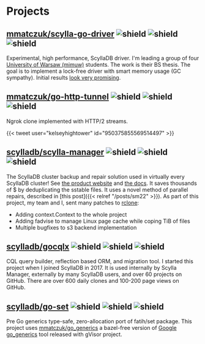 # Projects

## [mmatczuk/scylla-go-driver](https://github.com/mmatczuk/scylla-go-driver) ![shield](https://img.shields.io/github/stars/mmatczuk/scylla-go-driver) ![shield](https://img.shields.io/github/forks/mmatczuk/scylla-go-driver) ![shield](https://img.shields.io/github/contributors/mmatczuk/scylla-go-driver)

Experimental, high performance, ScyllaDB driver.
I'm leading a group of four [University of Warsaw (mimuw)](https://www.mimuw.edu.pl/en) students.
The work is their BS thesis.
The goal is to implement a lock-free driver with smart memory usage (GC sympathy).
Initial results [look very promising](https://twitter.com/michalmatczuk/status/1515095584306311168). 

## [mmatczuk/go-http-tunnel](https://github.com/mmatczuk/go-http-tunnel/) ![shield](https://img.shields.io/github/stars/mmatczuk/go-http-tunnel) ![shield](https://img.shields.io/github/forks/mmatczuk/go-http-tunnel) ![shield](https://img.shields.io/github/contributors/mmatczuk/go-http-tunnel) 

Ngrok clone implemented with HTTP/2 streams.

{{< tweet user="kelseyhightower" id="950375855569514497" >}}

## [scylladb/scylla-manager](https://github.com/scylladb/scylla-manager) ![shield](https://img.shields.io/github/stars/scylladb/scylla-manager) ![shield](https://img.shields.io/github/forks/scylladb/scylla-manager) ![shield](https://img.shields.io/github/contributors/scylladb/scylla-manager)

The ScyllaDB cluster backup and repair solution used in virtually every ScyllaDB cluster!
See [the product website](https://www.scylladb.com/product/scylla-manager/) and [the docs](http://manager.docs.scylladb.com/).
It saves thousands of $ by deduplicating the sstable files.
It uses a novel method of parallel repairs, described in [this post]({{< relref "/posts/sm22" >}}).
As part of this project, my team and I, sent many patches to [rclone](https://rclone.org/):
* Adding context.Context to the whole project
* Adding fadvise to manage Linux page cache while coping TiB of files 
* Multiple bugfixes to s3 backend implementation

## [scylladb/gocqlx](https://github.com/scylladb/gocqlx) ![shield](https://img.shields.io/github/stars/scylladb/gocqlx) ![shield](https://img.shields.io/github/forks/scylladb/gocqlx) ![shield](https://img.shields.io/github/contributors/scylladb/gocqlx)

CQL query builder, reflection based ORM, and migration tool.
I started this project when I joined ScyllaDB in 2017.
It is used internally by Scylla Manager, externally by many ScyllaDB users, and over 60 projects on GitHub.
There are over 600 daily clones and 100-200 page views on GitHub.

## [scylladb/go-set](https://github.com/scylladb/go-set) ![shield](https://img.shields.io/github/stars/scylladb/go-set) ![shield](https://img.shields.io/github/forks/scylladb/go-set) ![shield](https://img.shields.io/github/contributors/scylladb/go-set) 

Pre Go generics type-safe, zero-allocation port of fatih/set package.
This project uses [mmatczuk/go_generics](https://github.com/mmatczuk/go_generics) a bazel-free version of [Google go_generics](https://github.com/google/gvisor/tree/master/tools/go_generics) tool released with gVisor project. 
